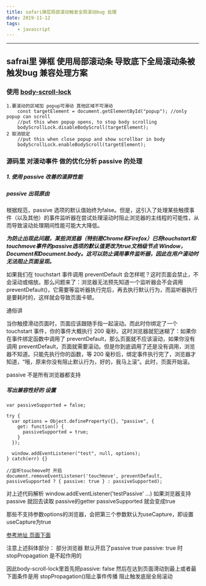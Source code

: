 ```yaml
---
title: safari弹层局部滚动触发全局滚动bug 处理
date: 2019-11-12
tags:
	- javascript
---
```

---
safrai里 弹框 使用局部滚动条 导致底下全局滚动条被触发bug 兼容处理方案
---
### 使用  [body-scroll-lock](https://github.com/willmcpo/body-scroll-lock)
    1.要滚动的区域加 popup可滑动 其他区域不可滑动
        const targetElement = document.getElementById("popup"); //only popup can scroll
        //put this when popup opens, to stop body scrolling
        bodyScrollLock.disableBodyScroll(targetElement);
    2 取消锁定
        //put this when close popup and show scrollbar in body
        bodyScrollLock.enableBodyScroll(targetElement);
### 源码里 对滚动事件 做的优化分析 passive 的处理
##### 1.  使用 passive 改善的滚屏性能
##### passive  出现原由

根据规范，passive 选项的默认值始终为false。但是，这引入了处理某些触摸事件（以及其他）的事件监听器在尝试处理滚动时阻止浏览器的主线程的可能性，从而导致滚动处理期间性能可能大大降低。

***为防止出现此问题，某些浏览器（特别是Chrome和Firefox）已将touchstart和touchmove事件的passive选项的默认值更改为true文档级节点 Window，Document和Document.body。这可以防止调用事件监听器，因此在用户滚动时无法阻止页面呈现。***


如果我们在 touchstart 事件调用 preventDefault 会怎样呢？这时页面会禁止，不会滚动或缩放。那么问题来了：浏览器无法预先知道一个监听器会不会调用 preventDefault()，它需要等监听器执行完后，再去执行默认行为，而监听器执行是要耗时的，这样就会导致页面卡顿。

通俗讲

当你触摸滑动页面时，页面应该跟随手指一起滚动。而此时你绑定了一个 touchstart 事件，你的事件大概执行 200 毫秒。这时浏览器就犯迷糊了：如果你在事件绑定函数中调用了 preventDefault，那么页面就不应该滚动，如果你没有调用 preventDefault，页面就需要滚动。但是你到底调用了还是没有调用，浏览器不知道。只能先执行你的函数，等 200 毫秒后，绑定事件执行完了，浏览器才知道，“哦，原来你没有阻止默认行为，好的，我马上滚”。此时，页面开始滚。

passive 不是所有浏览器都支持
##### 写出兼容性好的 设置
    var passiveSupported = false;
    
    try {
      var options = Object.defineProperty({}, "passive", {
        get: function() {
          passiveSupported = true;
        }
      });
    
      window.addEventListener("test", null, options);
    } catch(err) {}
    
    //监听touchmove时 开启
    document.removeEventListener('touchmove', preventDefault, passiveSupported ? { passive: true } : passiveSupported);
    
对上述代码解析
   window.addEventListener('testPassive' ...) 如果浏览器支持 passive 就回去读取 passive的getter passiveSupported 就会变成true
    
   那些不支持参数options的浏览器，会把第三个参数默认为useCapture，即设置useCapture为true 


[参考地址 页面下面](https://developer.mozilla.org/zh-CN/docs/Web/API/EventTarget/addEventListener)

注意上述斜体部分： 部分浏览器 默认开启了passive true passive: true 时 stopPropagation 是不起作用的

因此body-scroll-lock里首先把passive: false  然后在达到页面滑动到最上或者最下面条件是用 stopPropagation()阻止事件传播 阻止触发底层全局滚动
